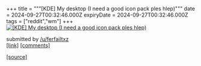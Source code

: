 +++
title = """[KDE] My desktop (I need a good icon pack ples hlep)"""
date = 2024-09-27T00:32:46.000Z
expiryDate = 2024-09-27T00:32:46.000Z
tags = ["reddit","wm"]
+++
[![[KDE] My desktop (I need a good icon pack ples hlep)](https://preview.redd.it/73bxbzsmy8rd1.png?width=640&crop=smart&auto=webp&s=11fc07fe2a778882103183e0e3ccf9913dd606bc "[KDE] My desktop (I need a good icon pack ples hlep)")](https://www.reddit.com/r/unixporn/comments/1fqbdmq/kde_my_desktop_i_need_a_good_icon_pack_ples_hlep/)

submitted by [/u/ferfailtxz](https://www.reddit.com/user/ferfailtxz)  
[\[link\]](https://i.redd.it/73bxbzsmy8rd1.png) [\[comments\]](https://www.reddit.com/r/unixporn/comments/1fqbdmq/kde_my_desktop_i_need_a_good_icon_pack_ples_hlep/)

[[source]](https://www.reddit.com/r/unixporn/comments/1fqbdmq/kde_my_desktop_i_need_a_good_icon_pack_ples_hlep/)
